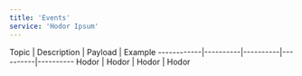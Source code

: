 ```yaml
---
title: 'Events'
service: 'Hodor Ipsum'
---
```


Topic | Description | Payload | Example
------------|----------|----------|----------|----------
Hodor | Hodor | Hodor | Hodor
